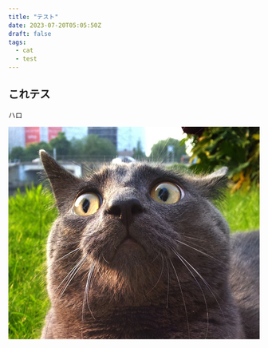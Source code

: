 ```yaml
---
title: "テスト"
date: 2023-07-20T05:05:50Z
draft: false
tags:
  - cat
  - test
---
```



## これテス

ハロ

![cat](test.jpg)
